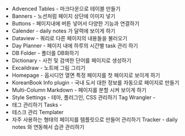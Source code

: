 - Advenced Tables - 마크다운으로 테이블 만들기 
- Banners - 노션처럼 페이지 상단에 이미지 넣기 
- Buttons - 페이지내에 버튼 넣어서 다양한 기능과 연결하기 
- Calender - daily notes 가 달력에 보이게 하기 
- Dataview - 쿼리로 다른 페이지의 내용들을 불러오기 
- Day Planner - 페이지 내에 하루의 시간별 task 관리 하기 
- DB Folder - 폴더를 DB화하기 
- Dictionary - 사전 및 검색한 단어를 페이지로 생성하기 
- Excaildraw - 노트에 그림 그리기
- Homepage - 옵시디언 열면 특정 페이지를 첫 페이지로 보이게 하기 
- KoreanBook Info plugin - 국내 도서 대한 정보를 자동으로 페이지로 만들기 
- Multi-Column Markdown - 페이지를 분할 시켜 보이게 하기 
- Style Settings - 테마, 플러그인, CSS 관리하기 Tag Wrangler - 
- 태그 관리하기 Tasks - 
- 테스크 관리 Templater 
- 자주 사용하는 형태의 페이지를 템플릿으로 만들어 관리하기 Tracker - daily notes 와 연동해서 습관 관리하기
